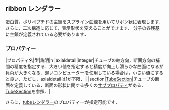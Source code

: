 ## ribbon レンダラー
蛋白質，ポリペプチドの主鎖をスプライン曲線を用いてリボン状に表現します．
さらに，二次構造に応じて，表示形状を変えることができます．
分子の各残基に主鎖が定義されている必要があります．

### プロパティー
|プロパティ名|型|説明|h
|axialdetail|integer|チューブの軸方向，断面方向の補間の精度を指定する．大きい値を指定すると精度が向上し滑らかな曲面になるが負荷が大きくなる．遅いコンピューターを使用している場合は，小さい値にすると良い．ただし，axialdetailは1が下限．|
|section|[TubeSection](../../../Ref/molvis/TubeSection)|チューブの断面を定義している．断面の形状に関する多くの[サブプロパティ](../../../Ref/Property)がある．[TubeSection](../../../Ref/molvis/TubeSection)を参照．|

さらに，[tubeレンダラー](../../../Ref/molvis/TubeRenderer)のプロパティーが指定可能です．